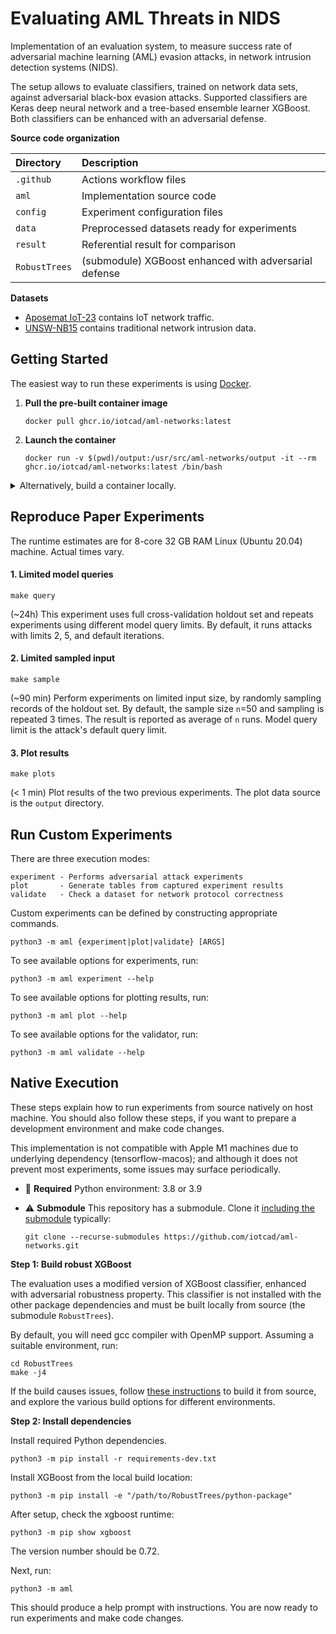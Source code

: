 # Evaluating AML Threats in NIDS

Implementation of an evaluation system, to measure success rate of adversarial machine learning (AML) evasion
attacks, in network intrusion detection systems (NIDS).

The setup allows to evaluate classifiers, trained on network data sets, against adversarial black-box evasion attacks. 
Supported classifiers are Keras deep neural network and a tree-based ensemble learner XGBoost. 
Both classifiers can be enhanced with an adversarial defense.

**Source code organization**

| Directory     | Description                                           |
|:--------------|:------------------------------------------------------|
| `.github`     | Actions workflow files                                |
| `aml`         | Implementation source code                            |
| `config`      | Experiment configuration files                        |
| `data`        | Preprocessed datasets ready for experiments           |
| `result`      | Referential result for comparison                     |
| `RobustTrees` | (submodule) XGBoost enhanced with adversarial defense |

**Datasets**

- [Aposemat IoT-23](https://www.stratosphereips.org/datasets-iot23/) contains IoT network traffic.
- [UNSW-NB15](https://research.unsw.edu.au/projects/unsw-nb15-dataset) contains traditional network intrusion data.

## Getting Started

The easiest way to run these experiments is using [Docker](https://docs.docker.com/engine/install/).

1. **Pull the pre-built container image**

    ```
    docker pull ghcr.io/iotcad/aml-networks:latest
    ```

2. **Launch the container**

    ```
    docker run -v $(pwd)/output:/usr/src/aml-networks/output -it --rm ghcr.io/iotcad/aml-networks:latest /bin/bash
    ```

<details>
<summary>Alternatively, build a container locally.</summary>

<br/>

<p align="center">
<i>ℹ️ Docker environment assumes an amd64 host machine. For other hosts, [build from source](#native-execution).</i>
</p>

1. Clone repository

   ```
   git clone https://github.com/iotcad/aml-networks.git
   ```

2. Build the container

   ```
   cd aml-networks && docker build -t aml-networks . & cd ..
   ```

3. Run the container

   ```
   docker run -v $(pwd)/output:/usr/src/aml-networks/output -it --rm aml-networks /bin/bash
   ```

</details>

## Reproduce Paper Experiments

The runtime estimates are for 8-core 32 GB RAM Linux (Ubuntu 20.04) machine. Actual times vary.

#### 1. Limited model queries 

```
make query
```

(~24h) This experiment uses full cross-validation holdout set and repeats experiments using different model query limits. 
By default, it runs attacks with limits 2, 5, and default iterations. 

#### 2. Limited sampled input 

```
make sample
```

(~90 min) Perform experiments on limited input size, by randomly sampling records of the holdout set. 
By default, the sample size `n`=50 and sampling is repeated 3 times. The result is reported as average of `n` runs. 
Model query limit is the attack's default query limit.

#### 3. Plot results 

```
make plots
```

(< 1 min) Plot results of the two previous experiments. The plot data source is the `output` directory. 


## Run Custom Experiments

There are three execution modes:

```
experiment - Performs adversarial attack experiments
plot       - Generate tables from captured experiment results
validate   - Check a dataset for network protocol correctness
```

Custom experiments can be defined by constructing appropriate commands.

```
python3 -m aml {experiment|plot|validate} [ARGS]
```

To see available options for experiments, run:

```
python3 -m aml experiment --help
```

To see available options for plotting results, run:

```
python3 -m aml plot --help
```

To see available options for the validator, run:

```
python3 -m aml validate --help
```

## Native Execution

These steps explain how to run experiments from source natively on host machine.
You should also follow these steps, if you want to prepare a development environment and make code changes.

This implementation is not compatible with Apple M1 machines due to underlying dependency (tensorflow-macos); and
although it does not prevent most experiments, some issues may surface periodically.

- :snake: **Required** Python environment: 3.8 or 3.9

- :warning: **Submodule** This repository has a submodule. Clone it [including the submodule](https://stackoverflow.com/a/4438292) typically:

  ```
  git clone --recurse-submodules https://github.com/iotcad/aml-networks.git
  ```

**Step 1: Build robust XGBoost**

The evaluation uses a modified version of XGBoost classifier, enhanced with adversarial robustness property. This
classifier is not installed with the other package dependencies and must be built
locally from source (the submodule `RobustTrees`).

By default, you will need gcc compiler with OpenMP support. Assuming a suitable environment, run:

```
cd RobustTrees
make -j4
```

If the build causes issues, follow [these instructions](https://github.com/chenhongge/RobustTrees/tree/master/python-package#from-source)
to build it from source, and explore the various build options for different environments.


**Step 2: Install dependencies**

Install required Python dependencies.

```
python3 -m pip install -r requirements-dev.txt
```

Install XGBoost from the local build location:

```
python3 -m pip install -e "/path/to/RobustTrees/python-package"
```

After setup, check the xgboost runtime:

```
python3 -m pip show xgboost
```

The version number should be 0.72.

Next, run:

```
python3 -m aml
```

This should produce a help prompt with instructions.
You are now ready to run experiments and make code changes. 
